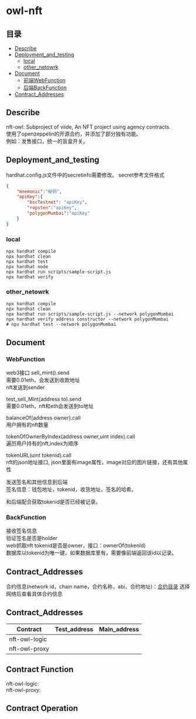 # owl-nft
## 目录
* [Describe](#Describe)
* [Deployment_and_testing](#Deployment_and_testing) 
    * [local](#local) 
    * [other_netowrk](#other_netowrk) 
* [Document](#Document)
    * [前端WebFunction](#WebFunction) 
    * [后端BackFunction](#BackFunction) 
* [Contract_Addresses](#Contract_Addresses)

## Describe
nft-owl: Subproject of viide, An NFT project using agency contracts.  
使用了openzeppelin的开源合约，并添加了部分独有功能。  
例如：发售接口，统一的盲盒开关。

## Deployment_and_testing
hardhat.config.js文件中的secretinfo需要修改。
secret参考文件格式
```json
{
    "mnemonic":"秘钥",
    "apiKey":{
        "bscTestnet": "apiKey",
        "ropsten":"apiKey",
        "polygonMumbai":"apiKey"
    }
}
```
### local
```shell
npx hardhat compile
npx hardhat clean
npx hardhat test
npx hardhat node
npx hardhat run scripts/sample-script.js
npx hardhat verify 
```
### other_netowrk
```shell
npx hardhat compile
npx hardhat clean
npx hardhat run scripts/sample-script.js --network polygonMumbai
npx hardhat verify address constructor --network polygonMumbai
# npx hardhat test --network polygonMumbai
```
## Document
### WebFunction
web3接口
sell_mint().send  
需要0.01eth，会发送到收款地址  
nft发送到sender

test_sell_Mint(address to).send  
需要0.01eth，nft和eth会发送到to地址

balanceOf(address owner).call  
用户拥有的nft数量  

tokenOfOwnerByIndex(address owner,uint index).call  
遍历用户持有的nft,index为顺序  

tokenURL(uint tokenid).call  
nft的json地址接口, json里面有image属性，image对应的图片链接，还有其他属性  

发送签名和其他信息到后端  
签名信息：钱包地址，tokenid，收货地址，签名的哈希。  

和后端配合获取tokenid是否已经被记录。

### BackFunction  
接收签名信息  
验证签名是否是holder  
web抓取nft tokenid是否是owner，接口：ownerOf(tokenId)  
数据库以tokenid为唯一键，如果数据库里有，需要像前端返回该id以记录。

## Contract_Addresses
合约信息(network id，chain name，合约名称，abi，合约地址)：[合约目录](./deployments/)
选择网络后查看具体合约信息
## Contract_Addresses
| Contract  | Test_address | Main_address |
| ------------- | ------------- | ------------- |
| nft-owl-logic |       |       |
| nft-owl-proxy |       |       |

## Contract Function
nft-owl-logic:  
nft-owl-proxy:  

## Contract Operation
